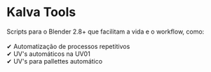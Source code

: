 # Kalva Tools
Scripts para o Blender 2.8+ que facilitam a vida e o workflow, como: <br> <br>
✔ Automatização de processos repetitivos <br>
✔ UV's automáticos na UV01  <br>
✔ UV's para pallettes automático <br>
